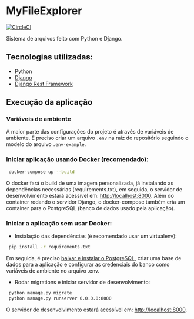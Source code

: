 # MyFileExplorer

[![CircleCI](https://circleci.com/gh/JvitorS23/myFileExplorer.svg?style=svg)](https://circleci.com/gh/JvitorS23/myFileExplorer)

Sistema de arquivos feito com Python e Django.

## Tecnologias utilizadas:

* Python
* [Django](https://www.djangoproject.com/)
* [Django Rest Framework](https://www.django-rest-framework.org/)

## Execução da aplicação

### Variáveis de ambiente

A maior parte das configurações do projeto é através de variáveis de ambiente. É preciso criar um arquivo `.env` na 
raiz do repositório seguindo o modelo do arquivo `.env-example`.

### Iniciar aplicação usando [Docker](https://www.docker.com/) (recomendado):
```bash
 docker-compose up --build
```
O docker fará o build de uma imagem personalizada, já instalando as dependências necessárias (requirements.txt), em seguida, o servidor de desenvolvimento estará acessível em: [http://localhost:8000](http://localhost:8000). Além do container rodando o servidor Django, o docker-compose também cria um container para o PostgreSQL (banco de dados usado pela aplicação).

### Iniciar a aplicação sem usar Docker:

- Instalação das dependências (é recomendado usar um virtualenv):
```bash
 pip install -r requirements.txt
```
Em seguida, é preciso [baixar e instalar o PostgreSQL](https://www.postgresql.org/download/), criar uma base de dados para a aplicação e configurar as credenciais do banco como variáveis de ambiente no arquivo .env.

- Rodar migrations e iniciar servidor de desenvolvimento:
```bash
 python manage.py migrate 
 python manage.py runserver 0.0.0.0:8000
```
O servidor de desenvolvimento estará acessível em: [http://localhost:8000](http://localhost:8000).
